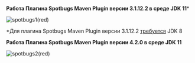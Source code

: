 **Работа Плагина Spotbugs Maven Plugin версии 3.1.12.2 в среде JDK 11*** 

![spotbugs1(red)](https://user-images.githubusercontent.com/74412798/111742930-ae2b1480-8867-11eb-9486-908d36242785.png)


*Для  плагина Spotbugs Maven Plugin версии 3.1.12.2 [требуется](https://spotbugs.github.io/spotbugs-maven-plugin/) JDK 8


**Работа Плагина Spotbugs Maven Plugin версии 4.2.0 в среде JDK 11**

![spotbugs2(red)](https://user-images.githubusercontent.com/74412798/111742957-b7b47c80-8867-11eb-953e-4ed3a6f42161.png)

